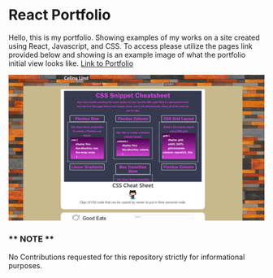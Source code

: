 # React Portfolio

Hello, this is my portfolio. Showing examples of my works on a site created using React, Javascript, and CSS. To access please utilize the pages link provided below and showing is an example image of what the portfolio initial view looks like.
<a href='https://git.heroku.com/my-portfolio-reacts.git' target='blank'>Link to Portfolio</a>

<img src='./public/assets/portfolio.png'/>


### ** NOTE **
No Contributions requested for this repository strictly for informational purposes.